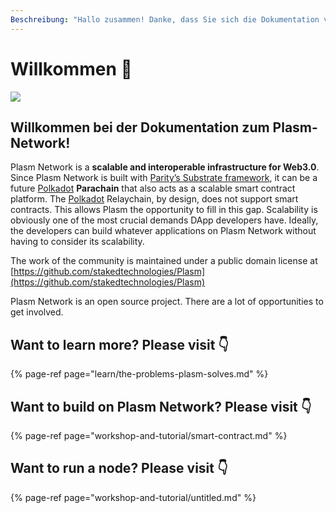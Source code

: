 ```yaml
---
Beschreibung: "Hallo zusammen! Danke, dass Sie sich die Dokumentation von Plasm Network anschauen. \U0001F609"
---
```


# Willkommen 💁

![](.gitbook/assets/sukurnshotto-2020-05-27-200702png.png)

## Willkommen bei der Dokumentation zum Plasm-Network!

Plasm Network is a **scalable and interoperable infrastructure for Web3.0**. Since Plasm Network is built with [Parity’s Substrate framework](https://www.substrate.io/), it can be a future [Polkadot](https://polkadot.network/) **Parachain** that also acts as a scalable smart contract platform. The [Polkadot](https://polkadot.network/) Relaychain, by design, does not support smart contracts. This allows Plasm the opportunity to fill in this gap. Scalability is obviously one of the most crucial demands DApp developers have. Ideally, the developers can build whatever applications on Plasm Network without having to consider its scalability.

The work of the community is maintained under a public domain license at  
[https://github.com/stakedtechnologies/Plasm](https://github.com/stakedtechnologies/Plasm)

Plasm Network is an open source project. There are a lot of opportunities to get involved. 

## Want to learn more? Please visit 👇

{% page-ref page="learn/the-problems-plasm-solves.md" %}

## Want to build on Plasm Network? Please visit 👇

{% page-ref page="workshop-and-tutorial/smart-contract.md" %}

## Want to run a node? Please visit 👇

{% page-ref page="workshop-and-tutorial/untitled.md" %}

